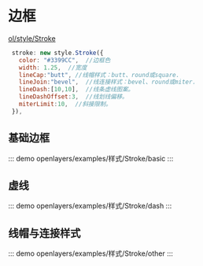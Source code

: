 # 边框

[ol/style/Stroke](https://openlayers.org/en/latest/apidoc/module-ol_style_Stroke-Stroke.html)

```javascript
 stroke: new style.Stroke({
   color: "#3399CC",  //边框色
   width: 1.25,  //宽度
   lineCap:"butt", //线帽样式：butt、round或square.
   lineJoin:"bevel",  //线连接样式：bevel、round或miter.
   lineDash:[10,10],  //线条虚线图案。
   lineDashOffset:3,  //线划线偏移。
   miterLimit:10,  //斜接限制。
 }),
```



## 基础边框

::: demo 
openlayers/examples/样式/Stroke/basic
:::

## 虚线

::: demo 
openlayers/examples/样式/Stroke/dash
:::



## 线帽与连接样式

::: demo 
openlayers/examples/样式/Stroke/other
:::
